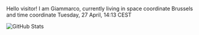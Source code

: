 Hello visitor! I am Giammarco, currently living in space coordinate Brussels and time coordinate Tuesday, 27 April, 14:13 CEST

![GitHub Stats](https://github-readme-stats.vercel.app/api?username=grcasanova)
